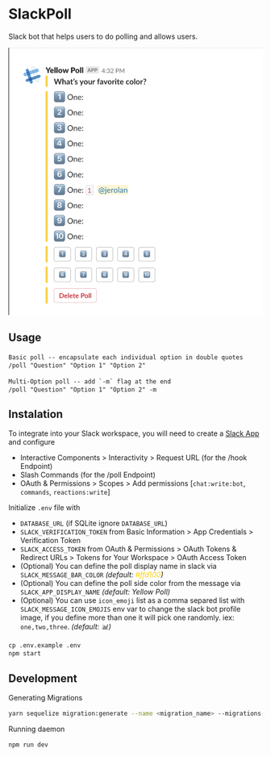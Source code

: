 # SlackPoll

Slack bot that helps users to do polling and allows users.

![SlackPoll](/static/sample.png)

## Usage

```
Basic poll -- encapsulate each individual option in double quotes
/poll "Question" "Option 1" "Option 2"

Multi-Option poll -- add `-m` flag at the end
/poll "Question" "Option 1" "Option 2" -m
```

## Instalation

To integrate into your Slack workspace, you will need to create a [Slack App](https://api.slack.com/apps) and configure

- Interactive Components > Interactivity > Request URL (for the /hook Endpoint)
- Slash Commands (for the /poll Endpoint)
- OAuth & Permissions > Scopes > Add permissions [`chat:write:bot`, `commands`, `reactions:write`]

Initialize `.env` file with

- `DATABASE_URL` (if SQLite ignore `DATABASE_URL`)
- `SLACK_VERIFICATION_TOKEN` from Basic Information > App Credentials > Verification Token
- `SLACK_ACCESS_TOKEN` from OAuth & Permissions > OAuth Tokens & Redirect URLs > Tokens for Your Workspace > OAuth Access Token
- (Optional) You can define the poll display name in slack via `SLACK_MESSAGE_BAR_COLOR` _(default: <span style="color:#ffd100">#ffd100</span>)_
- (Optional) You can define the poll side color from the message via `SLACK_APP_DISPLAY_NAME` _(default: Yellow Poll)_
- (Optional) You can use `icon_emoji` list as a comma separed list with
  `SLACK_MESSAGE_ICON_EMOJIS` env var to change the slack bot profile image, if you define more than one it will pick one randomly. iex: `one,two,three`. _(default: :bar_chart:)_

```
cp .env.example .env
npm start
```

## Development

Generating Migrations

```sh
yarn sequelize migration:generate --name <migration_name> --migrations-path app/infrastructure/sequelize/migrations
```

Running daemon

```sh
npm run dev
```

